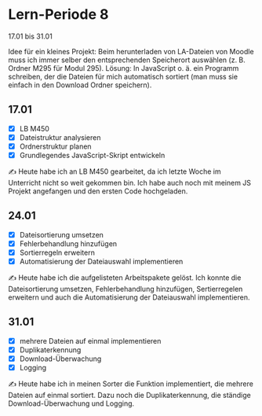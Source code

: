 # Lern-Periode 8

17.01 bis 31.01

Idee für ein kleines Projekt: Beim herunterladen von LA-Dateien von Moodle muss ich immer selber den entsprechenden Speicherort auswählen (z. B. Ordner M295 für Modul 295). Lösung: In JavaScript o. ä. ein Programm schreiben, der die Dateien für mich automatisch sortiert (man muss sie einfach in den Download Ordner speichern).

## 17.01

- [x] LB M450
- [x] Dateistruktur analysieren
- [x] Ordnerstruktur planen
- [x] Grundlegendes JavaScript-Skript entwickeln

✍️ Heute habe ich an LB M450 gearbeitet, da ich letzte Woche im Unterricht nicht so weit gekommen bin. Ich habe auch noch mit meinem JS Projekt angefangen und den ersten Code hochgeladen.

## 24.01

- [x] Dateisortierung umsetzen
- [x] Fehlerbehandlung hinzufügen
- [x] Sortierregeln erweitern
- [x] Automatisierung der Dateiauswahl implementieren

✍️ Heute habe ich die aufgelisteten Arbeitspakete gelöst. Ich konnte die Dateisortierung umsetzen, Fehlerbehandlung hinzufügen, Sertierregelen erweitern und auch die Automatisierung der Dateiauswahl implementieren.

## 31.01

- [x] mehrere Dateien auf einmal implementieren
- [x] Duplikaterkennung
- [x] Download-Überwachung
- [x] Logging

✍️ Heute habe ich in meinen Sorter die Funktion implementiert, die mehrere Dateien auf einmal sortiert. Dazu noch die Duplikaterkennung, die ständige Download-Überwachung und Logging.
